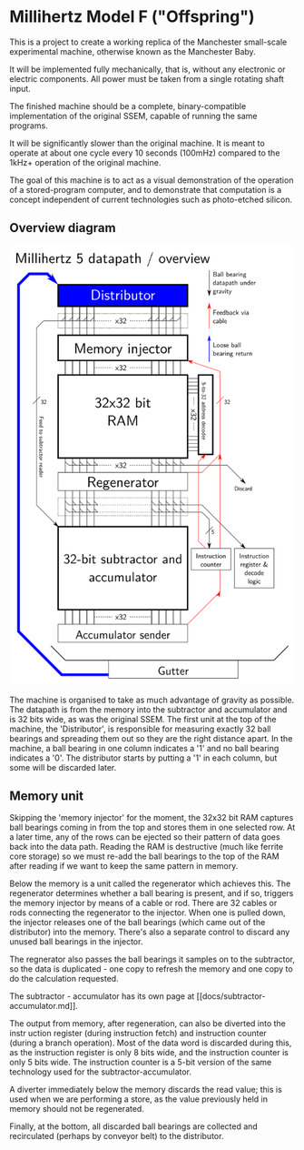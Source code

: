 # Millihertz Model F ("Offspring")

This is a project to create a working replica of the Manchester small-scale experimental machine, otherwise known as the Manchester Baby.

It will be implemented fully mechanically, that is, without any electronic or electric components. All power must be taken from a single rotating shaft input.

The finished machine should be a complete, binary-compatible implementation of the original SSEM, capable of running the same programs.

It will be significantly slower than the original machine. It is meant to operate at about one cycle every 10 seconds (100mHz) compared to the 1kHz+ operation of the original machine.

The goal of this machine is to act as a visual demonstration of the operation of a stored-program computer, and to demonstrate that computation is a concept independent of current technologies such as photo-etched silicon.

## Overview diagram

![Overview diagram](millihertz5.png)

The machine is organised to take as much advantage of gravity as possible. The datapath is from the memory into the subtractor and accumulator and is 32 bits wide, as was the original SSEM. The first unit at the top of the machine, the 'Distributor', is responsible for measuring exactly 32 ball bearings and spreading them out so they are the right distance apart. In the machine, a ball bearing in one column indicates a '1' and no ball bearing indicates a '0'. The distributor starts by putting a '1' in each column, but some will be discarded later.

## Memory unit
Skipping the 'memory injector' for the moment, the 32x32 bit RAM captures ball bearings coming in from the top and stores them in one selected row. At a later time, any of the rows can be ejected so their pattern of data goes back into the data path. Reading the RAM is destructive (much like ferrite core storage) so we must re-add the ball bearings to the top of the RAM after reading if we want to keep the same pattern in memory.

Below the memory is a unit called the regenerator which achieves this. The regenerator determines whether a ball bearing is present, and if so, triggers the memory injector by means of a cable or rod. There are 32 cables or rods connecting the regenerator to the injector. When one is pulled down, the injector releases one of the ball bearings (which came out of the distributor) into the memory. There's also a separate control to discard any unused ball bearings in the injector.

The regnerator also passes the ball bearings it samples on to the subtractor, so the data is duplicated - one copy to refresh the memory and one copy to do the calculation requested.

The subtractor - accumulator has its own page at [[docs/subtractor-accumulator.md]].

The output from memory, after regeneration, can also be diverted into the instr
uction register (during instruction fetch) and instruction counter (during a branch operation). Most of the data word is discarded during this, as the instruction register is only 8 bits wide, and the instruction counter is only 5 bits wide. The instruction counter is a 5-bit version of the same technology used for the subtractor-accumulator.

A diverter immediately below the memory discards the read value; this is used when we are performing a store, as the value previously held in memory should not be regenerated.

Finally, at the bottom, all discarded ball bearings are collected and recirculated (perhaps by conveyor belt) to the distributor.
